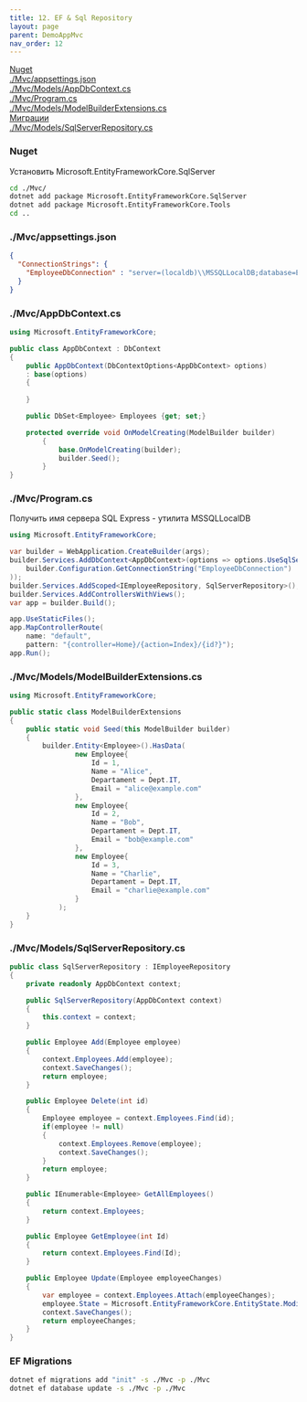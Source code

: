```yaml
---
title: 12. EF & Sql Repository
layout: page
parent: DemoAppMvc
nav_order: 12
---
```

[Nuget](#nuget)  
[./Mvc/appsettings.json](#appsettingsjson)  
[./Mvc/Models/AppDbContext.cs](#appdbcontextcs)  
[./Mvc/Program.cs](#programcs)  
[./Mvc/Models/ModelBuilderExtensions.cs](#employeemanagementmodelsmodelbuilderextensionscs)  
[Миграции](#ef-migrations)  
[./Mvc/Models/SqlServerRepository.cs](#employeemanagementmodelsSqlServerRepositorycs)  

### Nuget
Установить Microsoft.EntityFrameworkCore.SqlServer
```bash
cd ./Mvc/
dotnet add package Microsoft.EntityFrameworkCore.SqlServer
dotnet add package Microsoft.EntityFrameworkCore.Tools
cd ..
```
### ./Mvc/appsettings.json
```json
{
  "ConnectionStrings": {
    "EmployeeDbConnection" : "server=(localdb)\\MSSQLLocalDB;database=EmployeeDb;Trusted_Connection=true"
  }
}
```
### ./Mvc/AppDbContext.cs
```csharp
using Microsoft.EntityFrameworkCore;

public class AppDbContext : DbContext
{
    public AppDbContext(DbContextOptions<AppDbContext> options)
    : base(options)
    {
        
    }

    public DbSet<Employee> Employees {get; set;}

    protected override void OnModelCreating(ModelBuilder builder)
        {
            base.OnModelCreating(builder);
            builder.Seed();
        }
}
```

### ./Mvc/Program.cs
Получить имя сервера SQL Express - утилита MSSQLLocalDB  
```csharp
using Microsoft.EntityFrameworkCore;

var builder = WebApplication.CreateBuilder(args);
builder.Services.AddDbContext<AppDbContext>(options => options.UseSqlServer(
    builder.Configuration.GetConnectionString("EmployeeDbConnection")
));
builder.Services.AddScoped<IEmployeeRepository, SqlServerRepository>();
builder.Services.AddControllersWithViews();
var app = builder.Build();

app.UseStaticFiles();
app.MapControllerRoute(
    name: "default",
    pattern: "{controller=Home}/{action=Index}/{id?}");
app.Run();
```

### ./Mvc/Models/ModelBuilderExtensions.cs  
```csharp
using Microsoft.EntityFrameworkCore;

public static class ModelBuilderExtensions
{
    public static void Seed(this ModelBuilder builder)
    {
        builder.Entity<Employee>().HasData(
                new Employee{
                    Id = 1,
                    Name = "Alice",
                    Departament = Dept.IT,
                    Email = "alice@example.com"                    
                },
                new Employee{
                    Id = 2,
                    Name = "Bob",
                    Departament = Dept.IT,
                    Email = "bob@example.com"                    
                },
                new Employee{
                    Id = 3,
                    Name = "Charlie",
                    Departament = Dept.IT,
                    Email = "charlie@example.com"                    
                }
            );
    }
}
```

### ./Mvc/Models/SqlServerRepository.cs  
```csharp
public class SqlServerRepository : IEmployeeRepository
{
    private readonly AppDbContext context;

    public SqlServerRepository(AppDbContext context)
    {
        this.context = context;
    }

    public Employee Add(Employee employee)
    {
        context.Employees.Add(employee);
        context.SaveChanges();
        return employee;
    }

    public Employee Delete(int id)
    {
        Employee employee = context.Employees.Find(id);
        if(employee != null)
        {
            context.Employees.Remove(employee);
            context.SaveChanges();
        }
        return employee;
    }

    public IEnumerable<Employee> GetAllEmployees()
    {
        return context.Employees;
    }

    public Employee GetEmployee(int Id)
    {
        return context.Employees.Find(Id);
    }

    public Employee Update(Employee employeeChanges)
    {
        var employee = context.Employees.Attach(employeeChanges);
        employee.State = Microsoft.EntityFrameworkCore.EntityState.Modified;
        context.SaveChanges();
        return employeeChanges;
    }
}
```
### EF Migrations
```bash
dotnet ef migrations add "init" -s ./Mvc -p ./Mvc  
dotnet ef database update -s ./Mvc -p ./Mvc  
```